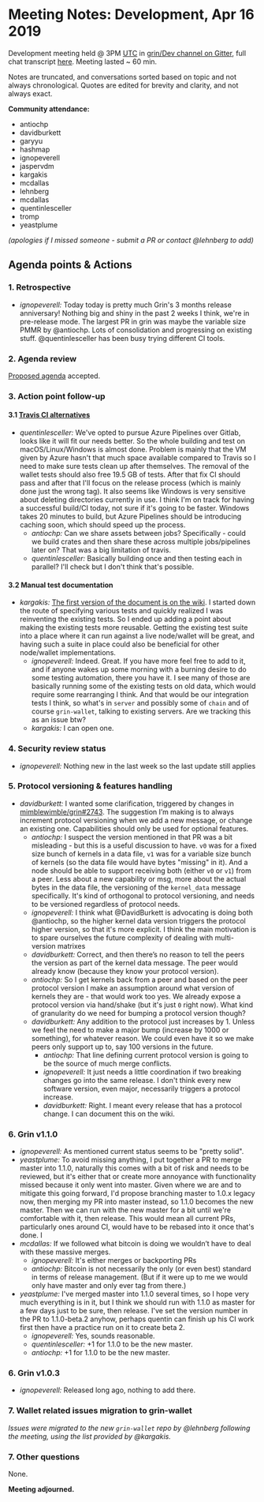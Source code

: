 # Meeting Notes: Development, Apr 16 2019

Development meeting held @ 3PM [UTC](http://www.timebie.com/std/utc.php) in [grin/Dev channel on Gitter](https://gitter.im/grin_community/dev), full chat transcript [here](https://gitter.im/grin_community/dev?at=5cb5ee0f8148e555b2b56c81). Meeting lasted ~ 60 min.

Notes are truncated, and conversations sorted based on topic and not always chronological. Quotes are edited for brevity and clarity, and not always exact.

**Community attendance:**

- antiochp
- davidburkett
- garyyu
- hashmap
- ignopeverell
- jaspervdm
- kargakis
- mcdallas
- lehnberg
- mcdallas
- quentinlesceller
- tromp
- yeastplume

_(apologies if I missed someone - submit a PR or contact @lehnberg to add)_

## Agenda points & Actions

### 1. Retrospective

- _ignopeverell:_ Today today is pretty much Grin's 3 months release anniversary! Nothing big and shiny in the past 2 weeks I think, we're in pre-release mode. The largest PR in grin was maybe the variable size PMMR by @antiochp. Lots of consolidation and progressing on existing stuff. @quentinlesceller has been busy trying different CI tools.

### 2. Agenda review

[Proposed agenda](https://github.com/mimblewimble/grin-pm/issues/102) accepted.

### 3. Action point follow-up

#### 3.1 [Travis CI alternatives](https://github.com/mimblewimble/grin/issues/2691)

- _quentinlesceller:_ We've opted to pursue Azure Pipelines over Gitlab, looks like it will fit our needs better. So the whole building and test on macOS/Linux/Windows is almost done. Problem is mainly that the VM given by Azure hasn't that much space available compared to Travis so I need to make sure tests clean up after themselves. The removal of the wallet tests should also free 19.5 GB of tests. After that fix CI should pass and after that I'll focus on the release process (which is mainly done just the wrong tag). It also seems like Windows is very sensitive about deleting directories currently in use. I think I'm on track for having a successful build/CI today, not sure if it's going to be faster. Windows takes 20 minutes to build, but Azure Pipelines should be introducing caching soon, which should speed up the process.
  - _antiochp:_ Can we share assets between jobs? Specifically - could we build crates and then share these across multiple jobs/pipelines later on? That was a big limitation of travis.
  - _quentinlesceller:_ Basically building once and then testing each in parallel? I'll check but I don't think that's possible.

#### 3.2 Manual test documentation

- _kargakis:_ [The first version of the document is on the wiki](https://github.com/mimblewimble/docs/wiki/WIP:-Release-testing). I started down the route of specifying various tests and quickly realized I was reinventing the existing tests. So I ended up adding a point about making the existing tests more reusable. Getting the existing test suite into a place where it can run against a live node/wallet will be great, and having such a suite in place could also be beneficial for other node/wallet implementations.
  - _ignopeverell:_ Indeed. Great. If you have more feel free to add to it, and if anyone wakes up some morning with a burning desire to do some testing automation, there you have it. I see many of those are basically running some of the existing tests on old data, which would require some rearranging I think. And that would be our integration tests I think, so what's in `server` and possibly some of `chain` and of course `grin-wallet`, talking to existing servers. Are we tracking this as an issue btw?
  - _kargakis:_ I can open one.

### 4. Security review status

- _ignopeverell:_ Nothing new in the last week so the last update still applies

### 5. Protocol versioning & features handling

- _davidburkett:_ I wanted some clarification, triggered by changes in [mimblewimble/grin#2743](https://github.com/mimblewimble/grin/pull/2743). The suggestion I’m making is to always increment protocol versioning when we add a new message, or change an existing one. Capabilities should only be used for optional features.
  - _antiochp:_ I suspect the version mentioned in that PR was a bit misleading - but this is a useful discussion to have. `v0` was for a fixed size bunch of kernels in a data file, `v1` was for a variable size bunch of kernels (so the data file would have bytes "missing" in it). And a node should be able to support receiving both (either `v0` or `v1`) from a peer. Less about a new capability or msg, more about the actual bytes in the data file, the versioning of the `kernel_data` message specifically. It's kind of orthogonal to protocol versioning, and needs to be versioned regardless of protocol needs.
  - _ignopeverell:_ I think what @DavidBurkett is advocating is doing both @antiochp, so the higher kernel data version triggers the protocol higher version, so that it's more explicit. I think the main motivation is to spare ourselves the future complexity of dealing with multi-version matrixes
  - _davidburkett:_ Correct, and then there’s no reason to tell the peers the version as part of the kernel data message. The peer would already know (because they know your protocol version).
  - _antiochp:_ So I get kernels back from a peer and based on the peer protocol version I make an assumption around what version of kernels they are - that would work too yes. We already expose a protocol version via hand/shake (but it's just `0` right now). What kind of granularity do we need for bumping a protocol version though?
  - _davidburkett:_ Any addition to the protocol just increases by 1. Unless we feel the need to make a major bump (increase by 1000 or something), for whatever reason. We could even have it so we make peers only support up to, say 100 versions in the future.
    - _antiochp:_ That line defining current protocol version is going to be the source of much merge conflicts.
    - _ignopeverell:_ It just needs a little coordination if two breaking changes go into the same release. I don't think every new software version, even major, necessarily triggers a protocol increase.
    - _davidburkett:_ Right. I meant every release that has a protocol change. I can document this on the wiki.

### 6. Grin v1.1.0

- _ignopeverell:_ As mentioned current status seems to be "pretty solid".
- _yeastplume:_ To avoid missing anything, I put together a PR to merge master into 1.1.0, naturally this comes with a bit of risk and needs to be reviewed, but it's either that or create more annoyance with functionality missed because it only went into master. Given where we are and to mitigate this going forward, I'd propose branching master to 1.0.x legacy now, then merging my PR into master instead, so 1.1.0 becomes the new master. Then we can run with the new master for a bit until we're comfortable with it, then release. This would mean all current PRs, particularly ones around CI, would have to be rebased into it once that's done. I
- _mcdallas:_ If we followed what bitcoin is doing we wouldn’t have to deal with these massive merges.
  - _ignopeverell:_ It's either merges or backporting PRs
  - _antiochp:_ Bitcoin is not necessarily the only (or even best) standard in terms of release management. (But if it were up to me we would only have master and only ever tag from there.)
- _yeastplume:_ I've merged master into 1.1.0 several times, so I hope very much everything is in it, but I think we should run with 1.1.0 as master for a few days just to be sure, then release. I've set the version number in the PR to 1.1.0-beta.2 anyhow, perhaps quentin can finish up his CI work first then have a practice run on it to create beta 2.
  - _ignopeverell:_ Yes, sounds reasonable.
  - _quentinlesceller:_ +1 for 1.1.0 to be the new master.
  - _antiochp:_ +1 for 1.1.0 to be the new master.

### 6. Grin v1.0.3

- _ignopeverell:_ Released long ago, nothing to add there.

### 7. Wallet related issues migration to grin-wallet

_Issues were migrated to the new `grin-wallet` repo by @lehnberg following the meeting, using the list provided by @kargakis._

### 7. Other questions

None.

**Meeting adjourned.**
